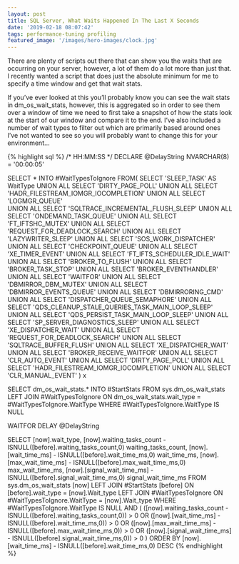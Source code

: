 ```yaml
---
layout: post
title: SQL Server, What Waits Happened In The Last X Seconds
date: '2019-02-18 08:07:42'
tags: performance-tuning profiling
featured_image: '/images/hero-images/clock.jpg'
---
```

There are plenty of scripts out there that can show you the waits that are occurring on your server, however, a lot of them do a lot more than just that. I recently wanted a script that does just the absolute minimum for me to specify a time window and get that wait stats.

If you’ve ever looked at this you’ll probably know you can see the wait stats in dm_os_wait_stats, however, this is aggregated so in order to see them over a window of time we need to first take a snapshot of how the stats look at the start of our window and compare it to the end. I’ve also included a number of wait types to filter out which are primarily based around ones I’ve not wanted to see so you will probably want to change this for your environment…

{% highlight sql %}
/* HH:MM:SS */
DECLARE @DelayString NVARCHAR(8) = '00:00:05'

SELECT * INTO #WaitTypesToIgnore
FROM(
   SELECT 'SLEEP_TASK' AS WaitType
   UNION ALL SELECT 'DIRTY_PAGE_POLL'
   UNION ALL SELECT 'HADR_FILESTREAM_IOMGR_IOCOMPLETION'
   UNION ALL SELECT 'LOGMGR_QUEUE'   
   UNION ALL SELECT 'SQLTRACE_INCREMENTAL_FLUSH_SLEEP'
   UNION ALL SELECT 'ONDEMAND_TASK_QUEUE'
   UNION ALL SELECT 'FT_IFTSHC_MUTEX'
   UNION ALL SELECT 'REQUEST_FOR_DEADLOCK_SEARCH'
   UNION ALL SELECT 'LAZYWRITER_SLEEP'
   UNION ALL SELECT 'SOS_WORK_DISPATCHER'
   UNION ALL SELECT 'CHECKPOINT_QUEUE'
   UNION ALL SELECT 'XE_TIMER_EVENT'
   UNION ALL SELECT 'FT_IFTS_SCHEDULER_IDLE_WAIT'
   UNION ALL SELECT 'BROKER_TO_FLUSH'
   UNION ALL SELECT 'BROKER_TASK_STOP'
   UNION ALL SELECT 'BROKER_EVENTHANDLER'
   UNION ALL SELECT 'WAITFOR'
   UNION ALL SELECT 'DBMIRROR_DBM_MUTEX'
   UNION ALL SELECT 'DBMIRROR_EVENTS_QUEUE'
   UNION ALL SELECT 'DBMIRRORING_CMD'
   UNION ALL SELECT 'DISPATCHER_QUEUE_SEMAPHORE'
   UNION ALL SELECT 'QDS_CLEANUP_STALE_QUERIES_TASK_MAIN_LOOP_SLEEP'
   UNION ALL SELECT 'QDS_PERSIST_TASK_MAIN_LOOP_SLEEP'
   UNION ALL SELECT 'SP_SERVER_DIAGNOSTICS_SLEEP'
   UNION ALL SELECT 'XE_DISPATCHER_WAIT'
   UNION ALL SELECT 'REQUEST_FOR_DEADLOCK_SEARCH'
   UNION ALL SELECT 'SQLTRACE_BUFFER_FLUSH'
   UNION ALL SELECT 'XE_DISPATCHER_WAIT'
   UNION ALL SELECT 'BROKER_RECEIVE_WAITFOR'
   UNION ALL SELECT 'CLR_AUTO_EVENT'
   UNION ALL SELECT 'DIRTY_PAGE_POLL'
   UNION ALL SELECT 'HADR_FILESTREAM_IOMGR_IOCOMPLETION'
   UNION ALL SELECT 'CLR_MANUAL_EVENT'
) x

SELECT dm_os_wait_stats.* 
INTO #StartStats
FROM 
   sys.dm_os_wait_stats
   LEFT JOIN #WaitTypesToIgnore ON dm_os_wait_stats.wait_type = #WaitTypesToIgnore.WaitType
WHERE 
   #WaitTypesToIgnore.WaitType IS NULL

WAITFOR DELAY @DelayString

SELECT 
   [now].wait_type,
   [now].waiting_tasks_count - ISNULL([before].waiting_tasks_count,0) waiting_tasks_count,
   [now].[wait_time_ms] - ISNULL([before].wait_time_ms,0) wait_time_ms,
   [now].[max_wait_time_ms] - ISNULL([before].max_wait_time_ms,0) max_wait_time_ms,
   [now].[signal_wait_time_ms] - ISNULL([before].signal_wait_time_ms,0) signal_wait_time_ms
FROM 
   sys.dm_os_wait_stats [now]
   LEFT JOIN #StartStats [before] ON [before].wait_type = [now].Wait_type
   LEFT JOIN #WaitTypesToIgnore ON #WaitTypesToIgnore.WaitType = [now].Wait_type
WHERE
   #WaitTypesToIgnore.WaitType IS NULL AND
   (
       ([now].waiting_tasks_count - ISNULL([before].waiting_tasks_count,0)) > 0
       OR ([now].[wait_time_ms] - ISNULL([before].wait_time_ms,0)) > 0
       OR ([now].[max_wait_time_ms] - ISNULL([before].max_wait_time_ms,0)) > 0
       OR ([now].[signal_wait_time_ms] - ISNULL([before].signal_wait_time_ms,0)) > 0 
   )
ORDER BY  [now].[wait_time_ms] - ISNULL([before].wait_time_ms,0) DESC
{% endhighlight %}